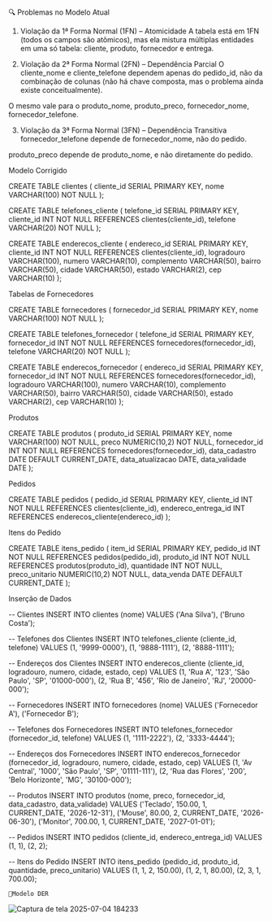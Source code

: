 
🔍 Problemas no Modelo Atual
1. Violação da 1ª Forma Normal (1FN) – Atomicidade
A tabela está em 1FN (todos os campos são atômicos), mas ela mistura múltiplas entidades em uma só tabela: cliente, produto, fornecedor e entrega.

2. Violação da 2ª Forma Normal (2FN) – Dependência Parcial
O cliente_nome e cliente_telefone dependem apenas do pedido_id, não da combinação de colunas (não há chave composta, mas o problema ainda existe conceitualmente).

O mesmo vale para o produto_nome, produto_preco, fornecedor_nome, fornecedor_telefone.

3. Violação da 3ª Forma Normal (3FN) – Dependência Transitiva
fornecedor_telefone depende de fornecedor_nome, não do pedido.

produto_preco depende de produto_nome, e não diretamente do pedido.

Modelo Corrigido

CREATE TABLE clientes (
  cliente_id SERIAL PRIMARY KEY,
  nome VARCHAR(100) NOT NULL
);

CREATE TABLE telefones_cliente (
  telefone_id SERIAL PRIMARY KEY,
  cliente_id INT NOT NULL REFERENCES clientes(cliente_id),
  telefone VARCHAR(20) NOT NULL
);

CREATE TABLE enderecos_cliente (
  endereco_id SERIAL PRIMARY KEY,
  cliente_id INT NOT NULL REFERENCES clientes(cliente_id),
  logradouro VARCHAR(100),
  numero VARCHAR(10),
  complemento VARCHAR(50),
  bairro VARCHAR(50),
  cidade VARCHAR(50),
  estado VARCHAR(2),
  cep VARCHAR(10)
);

Tabelas de Fornecedores

CREATE TABLE fornecedores (
  fornecedor_id SERIAL PRIMARY KEY,
  nome VARCHAR(100) NOT NULL
);

CREATE TABLE telefones_fornecedor (
  telefone_id SERIAL PRIMARY KEY,
  fornecedor_id INT NOT NULL REFERENCES fornecedores(fornecedor_id),
  telefone VARCHAR(20) NOT NULL
);

CREATE TABLE enderecos_fornecedor (
  endereco_id SERIAL PRIMARY KEY,
  fornecedor_id INT NOT NULL REFERENCES fornecedores(fornecedor_id),
  logradouro VARCHAR(100),
  numero VARCHAR(10),
  complemento VARCHAR(50),
  bairro VARCHAR(50),
  cidade VARCHAR(50),
  estado VARCHAR(2),
  cep VARCHAR(10)
);


Produtos

CREATE TABLE produtos (
  produto_id SERIAL PRIMARY KEY,
  nome VARCHAR(100) NOT NULL,
  preco NUMERIC(10,2) NOT NULL,
  fornecedor_id INT NOT NULL REFERENCES fornecedores(fornecedor_id),
  data_cadastro DATE DEFAULT CURRENT_DATE,
  data_atualizacao DATE,
  data_validade DATE
);

Pedidos

CREATE TABLE pedidos (
  pedido_id SERIAL PRIMARY KEY,
  cliente_id INT NOT NULL REFERENCES clientes(cliente_id),
  endereco_entrega_id INT REFERENCES enderecos_cliente(endereco_id)
);

 Itens do Pedido

CREATE TABLE itens_pedido (
  item_id SERIAL PRIMARY KEY,
  pedido_id INT NOT NULL REFERENCES pedidos(pedido_id),
  produto_id INT NOT NULL REFERENCES produtos(produto_id),
  quantidade INT NOT NULL,
  preco_unitario NUMERIC(10,2) NOT NULL,
  data_venda DATE DEFAULT CURRENT_DATE
);

 Inserção de Dados

-- Clientes
INSERT INTO clientes (nome) VALUES ('Ana Silva'), ('Bruno Costa');

-- Telefones dos Clientes
INSERT INTO telefones_cliente (cliente_id, telefone) VALUES
(1, '9999-0000'),
(1, '9888-1111'),
(2, '8888-1111');

-- Endereços dos Clientes
INSERT INTO enderecos_cliente (cliente_id, logradouro, numero, cidade, estado, cep) VALUES
(1, 'Rua A', '123', 'São Paulo', 'SP', '01000-000'),
(2, 'Rua B', '456', 'Rio de Janeiro', 'RJ', '20000-000');

-- Fornecedores
INSERT INTO fornecedores (nome) VALUES ('Fornecedor A'), ('Fornecedor B');

-- Telefones dos Fornecedores
INSERT INTO telefones_fornecedor (fornecedor_id, telefone) VALUES
(1, '1111-2222'),
(2, '3333-4444');

-- Endereços dos Fornecedores
INSERT INTO enderecos_fornecedor (fornecedor_id, logradouro, numero, cidade, estado, cep) VALUES
(1, 'Av Central', '1000', 'São Paulo', 'SP', '01111-111'),
(2, 'Rua das Flores', '200', 'Belo Horizonte', 'MG', '30100-000');

-- Produtos
INSERT INTO produtos (nome, preco, fornecedor_id, data_cadastro, data_validade) VALUES
('Teclado', 150.00, 1, CURRENT_DATE, '2026-12-31'),
('Mouse', 80.00, 2, CURRENT_DATE, '2026-06-30'),
('Monitor', 700.00, 1, CURRENT_DATE, '2027-01-01');

-- Pedidos
INSERT INTO pedidos (cliente_id, endereco_entrega_id) VALUES
(1, 1),
(2, 2);

-- Itens do Pedido
INSERT INTO itens_pedido (pedido_id, produto_id, quantidade, preco_unitario) VALUES
(1, 1, 2, 150.00),
(1, 2, 1, 80.00),
(2, 3, 1, 700.00);

	📌Modelo DER

![Captura de tela 2025-07-04 184233](https://github.com/user-attachments/assets/4dcec4fd-4e43-41da-9e23-8aa91fdb66af)


